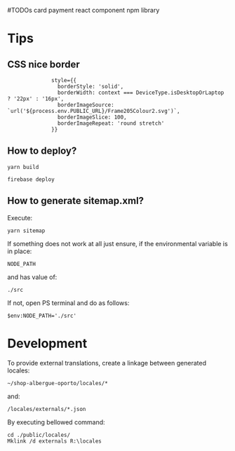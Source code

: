#TODOs
card payment react component npm library

# Tips
## CSS nice border
```
              style={{
                borderStyle: 'solid',
                borderWidth: context === DeviceType.isDesktopOrLaptop ? '22px' : '16px',
                borderImageSource: `url('${process.env.PUBLIC_URL}/Frame205Colour2.svg')`,
                borderImageSlice: 100,
                borderImageRepeat: 'round stretch'
              }}
```
## How to deploy?
```
yarn build

firebase deploy
```

## How to generate sitemap.xml?
Execute:
```
yarn sitemap
```
If something does not work at all just ensure, if the environmental variable is in place:
```
NODE_PATH
```
and has value of:
```
./src
```
If not, open PS terminal and do as follows:
```
$env:NODE_PATH='./src'
```

# Development
To provide external translations, create a linkage between generated locales:
```
~/shop-albergue-oporto/locales/*
```
and:
```
/locales/externals/*.json
```
By executing bellowed command:
```
cd ./public/locales/
Mklink /d externals R:\locales
```
